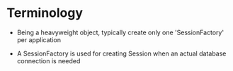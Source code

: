 # Terminology

- Being a heavyweight object, typically create only one 'SessionFactory' per application

- A SessionFactory is used for creating Session when an actual database connection is needed
